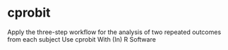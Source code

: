 # cprobit
Apply the three-step workflow for the analysis of two repeated outcomes from each subject Use cprobit With (In) R Software
